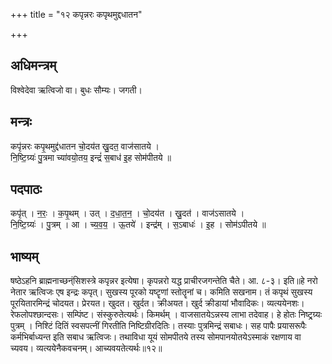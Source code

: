 +++
title = "१२ कपृन्नरः कपृथमुद्दधातन"

+++
## अधिमन्त्रम्
विश्वेदेवा ऋत्विजो वा। बुधः सौम्यः। जगती।

## मन्त्रः
कपृ॑न्नरः कपृ॒थमुद्द॑धातन चो॒दय॑त खु॒दत॒ वाज॑सातये ।  
नि॒ष्टि॒ग्र्यः॑ पु॒त्रमा च्या॑वयो॒तय॒ इन्द्रं॑ स॒बाध॑ इ॒ह सोम॑पीतये ॥

## पदपाठः
कपृ॑त् । न॒रः॒ । क॒पृ॒थम् । उत् । द॒धा॒त॒न॒ । चो॒दय॑त । खु॒दत॑ । वाज॑ऽसातये ।  
नि॒ष्टि॒ग्र्यः॑ । पु॒त्रम् । आ । च्य॒व॒य॒ । ऊ॒तये॑ । इन्द्र॑म् । स॒ऽबाधः॑ । इ॒ह । सोम॑ऽपीतये ॥

## भाष्यम्
षष्ठेऽहनि ब्राह्मनाच्छन्ंसिशस्त्रे कपृन्नर इत्येषा। कृपन्नरो यद्ध प्राचीरजगन्तेति चैते। आ. ८-३। इति॥हे नरो नेतार ऋत्विजः एष इन्द्रः कपृत्। सुखस्य पूरको यष्टॄणां स्तोतॄनां च। कमिति सखनाम। तं कपृथं सुखस्य पूरयितारमिन्द्रं चोदयत। प्रेरयत। खुदत। खुर्दत। क्रीअयत। खुर्द क्रीडायां भौवादिकः। व्यत्ययेनशः। रेफलोपश्छान्दसः। सम्पिंष्ट। संस्कुरुतेत्यर्थः। किमर्थम् । वाजसातयेऽन्नस्य लाभा तदेवाह। हे होतः निष्ट्र्ग्र्यः पुत्रम् । निश्टिं दितिं स्वसपत्नीं गिरतीति निष्टिग्रीरदितिः। तस्याः पुत्रमिन्द्रं सबाधः। सह पापैः प्रयासरूपैः कर्मभिर्बाध्यन्त इति सबाध ऋत्विजः। तथाविधा यूयं सोमपीतये तस्य सोमपानयोतयेऽस्माकं रक्षणाय वा च्यवय। व्यत्ययेनैकवचनम्। आच्यवयतेत्यर्थः॥१२॥